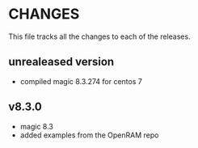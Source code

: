 # CHANGES
This file tracks all the changes to each of the releases.

## unrealeased version
- compiled magic 8.3.274 for centos 7

## v8.3.0
- magic 8.3 
- added examples from the OpenRAM repo 
